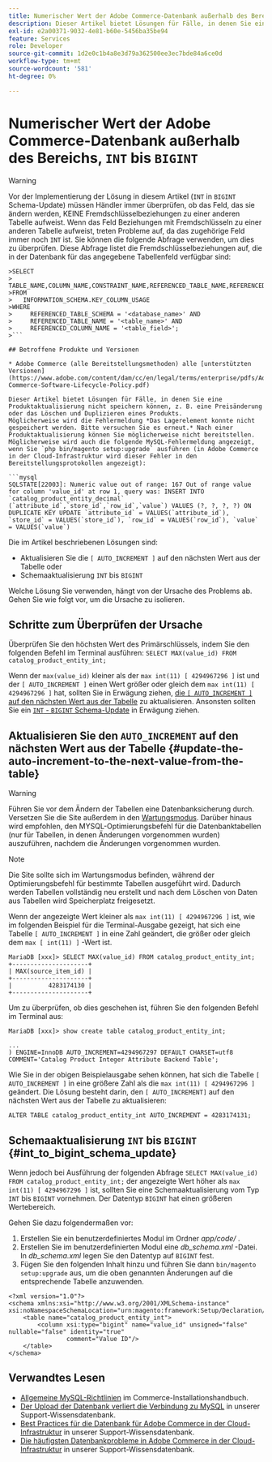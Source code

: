 ```yaml
---
title: Numerischer Wert der Adobe Commerce-Datenbank außerhalb des Bereichs, "INT"bis "BIGINT"
description: Dieser Artikel bietet Lösungen für Fälle, in denen Sie eine Produktaktualisierung nicht speichern können, z. B. eine Preisänderung oder das Löschen und Duplizieren eines Produkts.
exl-id: e2a00371-9032-4e81-b60e-5456ba35be94
feature: Services
role: Developer
source-git-commit: 1d2e0c1b4a8e3d79a362500ee3ec7bde84a6ce0d
workflow-type: tm+mt
source-wordcount: '581'
ht-degree: 0%

---
```


# Numerischer Wert der Adobe Commerce-Datenbank außerhalb des Bereichs, `INT` bis `BIGINT`

>[!WARNING]
>
>Vor der Implementierung der Lösung in diesem Artikel (`INT` in `BIGINT` Schema-Update) müssen Händler immer überprüfen, ob das Feld, das sie ändern werden, KEINE Fremdschlüsselbeziehungen zu einer anderen Tabelle aufweist. Wenn das Feld Beziehungen mit Fremdschlüsseln zu einer anderen Tabelle aufweist, treten Probleme auf, da das zugehörige Feld immer noch `INT` ist. Sie können die folgende Abfrage verwenden, um dies zu überprüfen. Diese Abfrage listet die Fremdschlüsselbeziehungen auf, die in der Datenbank für das angegebene Tabellenfeld verfügbar sind:
>
```mysql
>SELECT 
>     TABLE_NAME,COLUMN_NAME,CONSTRAINT_NAME,REFERENCED_TABLE_NAME,REFERENCED_COLUMN_NAME
>FROM
>   INFORMATION_SCHEMA.KEY_COLUMN_USAGE
>WHERE
>     REFERENCED_TABLE_SCHEMA = '<database_name>' AND
>     REFERENCED_TABLE_NAME = '<table_name>' AND
>     REFERENCED_COLUMN_NAME = '<table_field>';
>```

## Betroffene Produkte und Versionen

* Adobe Commerce (alle Bereitstellungsmethoden) alle [unterstützten Versionen](https://www.adobe.com/content/dam/cc/en/legal/terms/enterprise/pdfs/Adobe-Commerce-Software-Lifecycle-Policy.pdf)

Dieser Artikel bietet Lösungen für Fälle, in denen Sie eine Produktaktualisierung nicht speichern können, z. B. eine Preisänderung oder das Löschen und Duplizieren eines Produkts.
Möglicherweise wird die Fehlermeldung *Das Lagerelement konnte nicht gespeichert werden. Bitte versuchen Sie es erneut.* Nach einer Produktaktualisierung können Sie möglicherweise nicht bereitstellen. Möglicherweise wird auch die folgende MySQL-Fehlermeldung angezeigt, wenn Sie `php bin/magento setup:upgrade` ausführen (in Adobe Commerce in der Cloud-Infrastruktur wird dieser Fehler in den Bereitstellungsprotokollen angezeigt):

```mysql
SQLSTATE[22003]: Numeric value out of range: 167 Out of range value for column 'value_id' at row 1, query was: INSERT INTO `catalog_product_entity_decimal` (`attribute_id`,`store_id`,`row_id`,`value`) VALUES (?, ?, ?, ?) ON DUPLICATE KEY UPDATE `attribute_id` = VALUES(`attribute_id`), `store_id` = VALUES(`store_id`), `row_id` = VALUES(`row_id`), `value` = VALUES(`value`)
```

Die im Artikel beschriebenen Lösungen sind:
* Aktualisieren Sie die `[ AUTO_INCREMENT ]` auf den nächsten Wert aus der Tabelle oder
* Schemaaktualisierung `INT` bis `BIGINT`

Welche Lösung Sie verwenden, hängt von der Ursache des Problems ab. Gehen Sie wie folgt vor, um die Ursache zu isolieren.

## Schritte zum Überprüfen der Ursache


Überprüfen Sie den höchsten Wert des Primärschlüssels, indem Sie den folgenden Befehl im Terminal ausführen: `SELECT MAX(value_id) FROM catalog_product_entity_int;`

Wenn der `max(value_id)` kleiner als der `max int(11) [ 4294967296 ]` ist und der `[ AUTO_INCREMENT ]` einen Wert größer oder gleich dem `max int(11) [ 4294967296 ]` hat, sollten Sie in Erwägung ziehen, [die `[ AUTO_INCREMENT ]` auf den nächsten Wert aus der Tabelle](#update-the-auto-increment-to-the-next-value-from-the-table) zu aktualisieren. Ansonsten sollten Sie ein [`INT` - `BIGINT` Schema-Update](#int_to_bigint_schema_update) in Erwägung ziehen.

## Aktualisieren Sie den `AUTO_INCREMENT` auf den nächsten Wert aus der Tabelle {#update-the-auto-increment-to-the-next-value-from-the-table}

>[!WARNING]
>
>Führen Sie vor dem Ändern der Tabellen eine Datenbanksicherung durch. Versetzen Sie die Site außerdem in den [Wartungsmodus](https://experienceleague.adobe.com/docs/commerce-operations/configuration-guide/setup/application-modes.html#maintenance-mode). Darüber hinaus wird empfohlen, den MYSQL-Optimierungsbefehl für die Datenbanktabellen (nur für Tabellen, in denen Änderungen vorgenommen wurden) auszuführen, nachdem die Änderungen vorgenommen wurden.

>[!NOTE]
>
>Die Site sollte sich im Wartungsmodus befinden, während der Optimierungsbefehl für bestimmte Tabellen ausgeführt wird. Dadurch werden Tabellen vollständig neu erstellt und nach dem Löschen von Daten aus Tabellen wird Speicherplatz freigesetzt.

Wenn der angezeigte Wert kleiner als `max int(11) [ 4294967296 ]` ist, wie im folgenden Beispiel für die Terminal-Ausgabe gezeigt, hat sich eine Tabelle `[ AUTO_INCREMENT ]` in eine Zahl geändert, die größer oder gleich dem `max [ int(11) ]` -Wert ist.

```mariadb
MariaDB [xxx]> SELECT MAX(value_id) FROM catalog_product_entity_int;
+---------------------+
| MAX(source_item_id) |
+---------------------+
|          4283174130 |
+---------------------+
```

Um zu überprüfen, ob dies geschehen ist, führen Sie den folgenden Befehl im Terminal aus:

```
MariaDB [xxx]> show create table catalog_product_entity_int;

...
) ENGINE=InnoDB AUTO_INCREMENT=4294967297 DEFAULT CHARSET=utf8 COMMENT='Catalog Product Integer Attribute Backend Table';
```

Wie Sie in der obigen Beispielausgabe sehen können, hat sich die Tabelle `[ AUTO_INCREMENT ]` in eine größere Zahl als die `max int(11) [ 4294967296 ]` geändert. Die Lösung besteht darin, den `[ AUTO_INCREMENT]` auf den nächsten Wert aus der Tabelle zu aktualisieren:

```
ALTER TABLE catalog_product_entity_int AUTO_INCREMENT = 4283174131;
```

## Schemaaktualisierung `INT` bis `BIGINT` {#int_to_bigint_schema_update}

Wenn jedoch bei Ausführung der folgenden Abfrage `SELECT MAX(value_id) FROM catalog_product_entity_int;` der angezeigte Wert höher als `max int(11) [ 4294967296 ]` ist, sollten Sie eine Schemaaktualisierung vom Typ `INT` bis `BIGINT` vornehmen. Der Datentyp `BIGINT` hat einen größeren Wertebereich.

Gehen Sie dazu folgendermaßen vor:

1. Erstellen Sie ein benutzerdefiniertes Modul im Ordner *app/code/* .
1. Erstellen Sie im benutzerdefinierten Modul eine *db_schema.xml* -Datei. In *db_schema.xml* legen Sie den Datentyp auf `BIGINT` fest.
1. Fügen Sie den folgenden Inhalt hinzu und führen Sie dann `bin/magento setup:upgrade` aus, um die oben genannten Änderungen auf die entsprechende Tabelle anzuwenden.

```
<?xml version="1.0"?>
<schema xmlns:xsi="http://www.w3.org/2001/XMLSchema-instance" xsi:noNamespaceSchemaLocation="urn:magento:framework:Setup/Declaration/Schema/etc/schema.xsd">
    <table name="catalog_product_entity_int">
        <column xsi:type="bigint" name="value_id" unsigned="false" nullable="false" identity="true"
                comment="Value ID"/>
    </table>
</schema>
```


## Verwandtes Lesen

* [Allgemeine MySQL-Richtlinien](https://experienceleague.adobe.com/docs/commerce-operations/installation-guide/prerequisites/database-server/mysql.html) im Commerce-Installationshandbuch.
* [Der Upload der Datenbank verliert die Verbindung zu MySQL](https://experienceleague.adobe.com/docs/commerce-knowledge-base/kb/troubleshooting/database/database-upload-loses-connection-to-mysql.html) in unserer Support-Wissensdatenbank.
* [Best Practices für die Datenbank für Adobe Commerce in der Cloud-Infrastruktur](https://experienceleague.adobe.com/docs/commerce-knowledge-base/kb/best-practices/database/database-best-practices-for-magento-commerce-cloud.html) in unserer Support-Wissensdatenbank.
* [Die häufigsten Datenbankprobleme in Adobe Commerce in der Cloud-Infrastruktur](https://experienceleague.adobe.com/docs/commerce-knowledge-base/kb/best-practices/database/most-common-database-issues-in-magento-commerce-cloud.html) in unserer Support-Wissensdatenbank.
